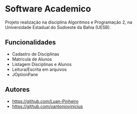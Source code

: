 
# Software Academico


Projeto realização na disciplina Algoritmos e Programação 2, na Universidade Estadual do Sudoeste da Bahia (UESB).


## Funcionalidades

- Cadastro de Disciplinas
- Matricula de Alunos
- Listagem Disciplinas e Alunos
- Leitura/Escrita em arquivos
- JOptionPane


## Autores

- https://github.com/Luan-Pinheiro
- https://github.com/oantoniovinicius


